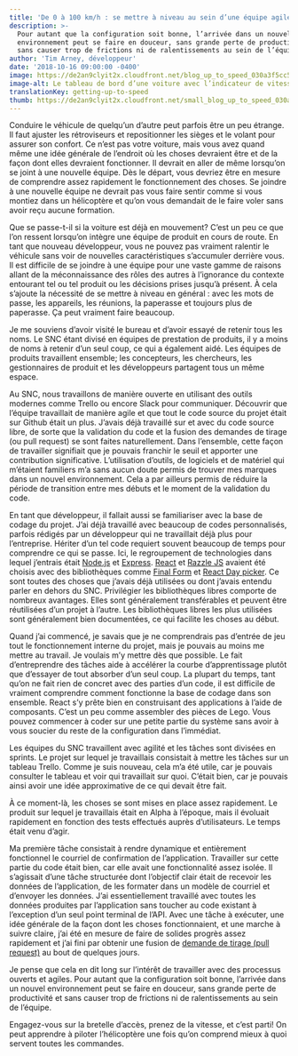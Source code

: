```yaml
---
title: 'De 0 à 100 km/h : se mettre à niveau au sein d’une équipe agile'
description: >-
  Pour autant que la configuration soit bonne, l’arrivée dans un nouvel
  environnement peut se faire en douceur, sans grande perte de productivité et
  sans causer trop de frictions ni de ralentissements au sein de l’équipe.
author: 'Tim Arney, développeur'
date: '2018-10-16 09:00:00 -0400'
image: https://de2an9clyit2x.cloudfront.net/blog_up_to_speed_030a3f5cc5.jpg
image-alt: Le tableau de bord d’une voiture avec l’indicateur de vitesse.
translationKey: getting-up-to-speed
thumb: https://de2an9clyit2x.cloudfront.net/small_blog_up_to_speed_030a3f5cc5.jpg
---
```


Conduire le véhicule de quelqu’un d’autre peut parfois être un peu étrange. Il faut ajuster les rétroviseurs et repositionner les sièges et le volant pour assurer son confort. Ce n’est pas votre voiture, mais vous avez quand même une idée générale de l’endroit où les choses devraient être et de la façon dont elles devraient fonctionner. Il devrait en aller de même lorsqu’on se joint à une nouvelle équipe. Dès le départ, vous devriez être en mesure de comprendre assez rapidement le fonctionnement des choses. Se joindre à une nouvelle équipe ne devrait pas vous faire sentir comme si vous montiez dans un hélicoptère et qu’on vous demandait de le faire voler sans avoir reçu aucune formation.

Que se passe-t-il si la voiture est déjà en mouvement? C’est un peu ce que l’on ressent lorsqu’on intègre une équipe de produit en cours de route. En tant que nouveau développeur, vous ne pouvez pas vraiment ralentir le véhicule sans voir de nouvelles caractéristiques s’accumuler derrière vous. Il est difficile de se joindre à une équipe pour une vaste gamme de raisons allant de la méconnaissance des rôles des autres à l’ignorance du contexte entourant tel ou tel produit ou les décisions prises jusqu’à présent. À cela s’ajoute la nécessité de se mettre à niveau en général : avec les mots de passe, les appareils, les réunions, la paperasse et toujours plus de paperasse. Ça peut vraiment faire beaucoup.

Je me souviens d’avoir visité le bureau et d’avoir essayé de retenir tous les noms. Le SNC étant divisé en équipes de prestation de produits, il y a moins de noms à retenir d’un seul coup, ce qui a également aidé. Les équipes de produits travaillent ensemble; les concepteurs, les chercheurs, les gestionnaires de produit et les développeurs partagent tous un même espace.

Au SNC, nous travaillons de manière ouverte en utilisant des outils modernes comme Trello ou encore Slack pour communiquer. Découvrir que l’équipe travaillait de manière agile et que tout le code source du projet était sur Github était un plus. J’avais déjà travaillé sur et avec du code source libre, de sorte que la validation du code et la fusion des demandes de tirage (ou pull request) se sont faites naturellement. Dans l’ensemble, cette façon de travailler signifiait que je pouvais franchir le seuil et apporter une contribution significative. L’utilisation d’outils, de logiciels et de matériel qui m’étaient familiers m’a sans aucun doute permis de trouver mes marques dans un nouvel environnement. Cela a par ailleurs permis de réduire la période de transition entre mes débuts et le moment de la validation du code.

En tant que développeur, il fallait aussi se familiariser avec la base de codage du projet. J’ai déjà travaillé avec beaucoup de codes personnalisés, parfois rédigés par un développeur qui ne travaillait déjà plus pour l’entreprise. Hériter d’un tel code requiert souvent beaucoup de temps pour comprendre ce qui se passe. Ici, le regroupement de technologies dans lequel j’entrais était [Node.js](https://nodejs.org) et [Express](http://expressjs.com/). [React](https://reactjs.org) et [Razzle JS](https://github.com/jaredpalmer/razzle) avaient été choisis avec des bibliothèques comme [Final Form](https://github.com/final-form/react-final-form) et [React Day picker](http://react-day-picker.js.org). Ce sont toutes des choses que j’avais déjà utilisées ou dont j’avais entendu parler en dehors du SNC. Privilégier les bibliothèques libres comporte de nombreux avantages. Elles sont généralement transférables et peuvent être réutilisées d’un projet à l’autre. Les bibliothèques libres les plus utilisées sont généralement bien documentées, ce qui facilite les choses au début.

Quand j’ai commencé, je savais que je ne comprendrais pas d’entrée de jeu tout le fonctionnement interne du projet, mais je pouvais au moins me mettre au travail. Je voulais m’y mettre dès que possible. Le fait d’entreprendre des tâches aide à accélérer la courbe d’apprentissage plutôt que d’essayer de tout absorber d’un seul coup. La plupart du temps, tant qu’on ne fait rien de concret avec des parties d’un code, il est difficile de vraiment comprendre comment fonctionne la base de codage dans son ensemble. React s’y prête bien en construisant des applications à l’aide de composants. C’est un peu comme assembler des pièces de Lego. Vous pouvez commencer à coder sur une petite partie du système sans avoir à vous soucier du reste de la configuration dans l’immédiat.

Les équipes du SNC travaillent avec agilité et les tâches sont divisées en sprints. Le projet sur lequel je travaillais consistait à mettre les tâches sur un tableau Trello. Comme je suis nouveau, cela m’a été utile, car je pouvais consulter le tableau et voir qui travaillait sur quoi. C’était bien, car je pouvais ainsi avoir une idée approximative de ce qui devait être fait.

À ce moment-là, les choses se sont mises en place assez rapidement. Le produit sur lequel je travaillais était en Alpha à l’époque, mais il évoluait rapidement en fonction des tests effectués auprès d’utilisateurs. Le temps était venu d’agir.

Ma première tâche consistait à rendre dynamique et entièrement fonctionnel le courriel de confirmation de l’application. Travailler sur cette partie du code était bien, car elle avait une fonctionnalité assez isolée. Il s’agissait d’une tâche structurée dont l’objectif clair était de recevoir les données de l’application, de les formater dans un modèle de courriel et d’envoyer les données. J’ai essentiellement travaillé avec toutes les données produites par l’application sans toucher au code existant à l’exception d’un seul point terminal de l’API. Avec une tâche à exécuter, une idée générale de la façon dont les choses fonctionnaient, et une marche à suivre claire, j’ai été en mesure de faire de solides progrès assez rapidement et j’ai fini par obtenir une fusion de [demande de tirage (pull request)](https://github.com/cds-snc/ircc-rescheduler/pull/171) au bout de quelques jours.

Je pense que cela en dit long sur l’intérêt de travailler avec des processus ouverts et agiles. Pour autant que la configuration soit bonne, l’arrivée dans un nouvel environnement peut se faire en douceur, sans grande perte de productivité et sans causer trop de frictions ni de ralentissements au sein de l’équipe.

Engagez-vous sur la bretelle d’accès, prenez de la vitesse, et c’est parti! On peut apprendre à piloter l’hélicoptère une fois qu’on comprend mieux à quoi servent toutes les commandes.


